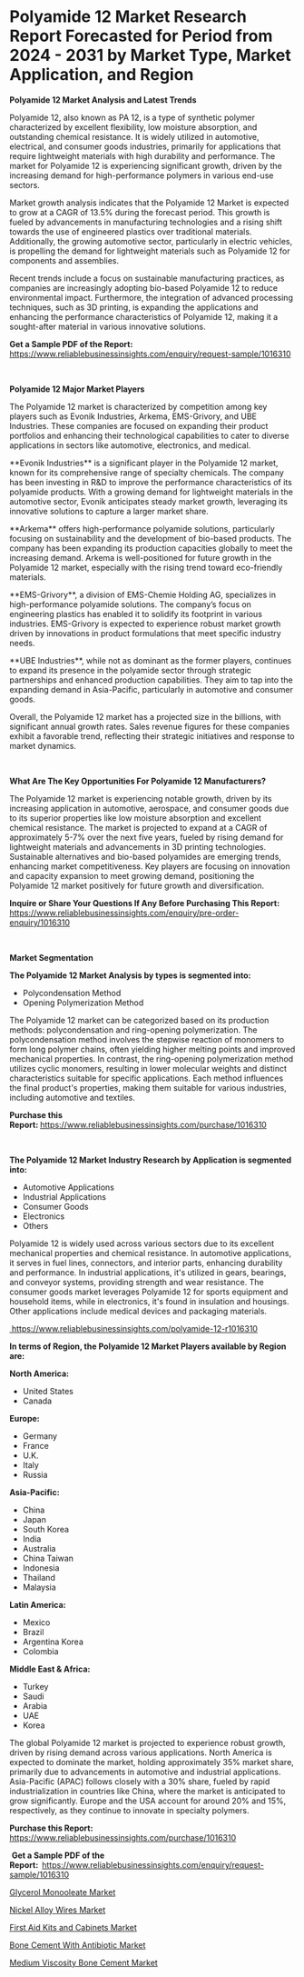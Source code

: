 <p><h1>Polyamide 12 Market Research Report Forecasted for Period from 2024 -  2031 by Market Type, Market Application, and Region</h1></p><p><strong>Polyamide 12 Market Analysis and Latest Trends</strong></p>
<p><p>Polyamide 12, also known as PA 12, is a type of synthetic polymer characterized by excellent flexibility, low moisture absorption, and outstanding chemical resistance. It is widely utilized in automotive, electrical, and consumer goods industries, primarily for applications that require lightweight materials with high durability and performance. The market for Polyamide 12 is experiencing significant growth, driven by the increasing demand for high-performance polymers in various end-use sectors.</p><p>Market growth analysis indicates that the Polyamide 12 Market is expected to grow at a CAGR of 13.5% during the forecast period. This growth is fueled by advancements in manufacturing technologies and a rising shift towards the use of engineered plastics over traditional materials. Additionally, the growing automotive sector, particularly in electric vehicles, is propelling the demand for lightweight materials such as Polyamide 12 for components and assemblies.</p><p>Recent trends include a focus on sustainable manufacturing practices, as companies are increasingly adopting bio-based Polyamide 12 to reduce environmental impact. Furthermore, the integration of advanced processing techniques, such as 3D printing, is expanding the applications and enhancing the performance characteristics of Polyamide 12, making it a sought-after material in various innovative solutions.</p></p>
<p><strong>Get a Sample PDF of the Report:&nbsp;</strong> <a href="https://www.reliablebusinessinsights.com/enquiry/request-sample/1016310?utm_campaign=48&utm_medium=2&utm_source=Github&utm_content=ia&utm_term=09112024&utm_id=polyamide-12">https://www.reliablebusinessinsights.com/enquiry/request-sample/1016310</a></p>
<p>&nbsp;</p>
<p><strong>Polyamide 12 Major Market Players</strong></p>
<p><p>The Polyamide 12 market is characterized by competition among key players such as Evonik Industries, Arkema, EMS-Grivory, and UBE Industries. These companies are focused on expanding their product portfolios and enhancing their technological capabilities to cater to diverse applications in sectors like automotive, electronics, and medical.</p><p>**Evonik Industries** is a significant player in the Polyamide 12 market, known for its comprehensive range of specialty chemicals. The company has been investing in R&D to improve the performance characteristics of its polyamide products. With a growing demand for lightweight materials in the automotive sector, Evonik anticipates steady market growth, leveraging its innovative solutions to capture a larger market share.</p><p>**Arkema** offers high-performance polyamide solutions, particularly focusing on sustainability and the development of bio-based products. The company has been expanding its production capacities globally to meet the increasing demand. Arkema is well-positioned for future growth in the Polyamide 12 market, especially with the rising trend toward eco-friendly materials. </p><p>**EMS-Grivory**, a division of EMS-Chemie Holding AG, specializes in high-performance polyamide solutions. The company’s focus on engineering plastics has enabled it to solidify its footprint in various industries. EMS-Grivory is expected to experience robust market growth driven by innovations in product formulations that meet specific industry needs.</p><p>**UBE Industries**, while not as dominant as the former players, continues to expand its presence in the polyamide sector through strategic partnerships and enhanced production capabilities. They aim to tap into the expanding demand in Asia-Pacific, particularly in automotive and consumer goods.</p><p>Overall, the Polyamide 12 market has a projected size in the billions, with significant annual growth rates. Sales revenue figures for these companies exhibit a favorable trend, reflecting their strategic initiatives and response to market dynamics.</p></p>
<p>&nbsp;</p>
<p><strong>What Are The Key Opportunities For Polyamide 12 Manufacturers?</strong></p>
<p><p>The Polyamide 12 market is experiencing notable growth, driven by its increasing application in automotive, aerospace, and consumer goods due to its superior properties like low moisture absorption and excellent chemical resistance. The market is projected to expand at a CAGR of approximately 5-7% over the next five years, fueled by rising demand for lightweight materials and advancements in 3D printing technologies. Sustainable alternatives and bio-based polyamides are emerging trends, enhancing market competitiveness. Key players are focusing on innovation and capacity expansion to meet growing demand, positioning the Polyamide 12 market positively for future growth and diversification.</p></p>
<p><strong>Inquire or Share Your Questions If Any Before Purchasing This Report:</strong> <a href="https://www.reliablebusinessinsights.com/enquiry/pre-order-enquiry/1016310?utm_campaign=48&utm_medium=2&utm_source=Github&utm_content=ia&utm_term=09112024&utm_id=polyamide-12">https://www.reliablebusinessinsights.com/enquiry/pre-order-enquiry/1016310</a></p>
<p>&nbsp;</p>
<p><strong>Market Segmentation</strong></p>
<p><strong>The Polyamide 12 Market Analysis by types is segmented into:</strong></p>
<p><ul><li>Polycondensation Method</li><li>Opening Polymerization Method</li></ul></p>
<p><p>The Polyamide 12 market can be categorized based on its production methods: polycondensation and ring-opening polymerization. The polycondensation method involves the stepwise reaction of monomers to form long polymer chains, often yielding higher melting points and improved mechanical properties. In contrast, the ring-opening polymerization method utilizes cyclic monomers, resulting in lower molecular weights and distinct characteristics suitable for specific applications. Each method influences the final product's properties, making them suitable for various industries, including automotive and textiles.</p></p>
<p><strong>Purchase this Report:&nbsp;</strong><a href="https://www.reliablebusinessinsights.com/purchase/1016310?utm_campaign=48&utm_medium=2&utm_source=Github&utm_content=ia&utm_term=09112024&utm_id=polyamide-12">https://www.reliablebusinessinsights.com/purchase/1016310</a></p>
<p>&nbsp;</p>
<p><strong>The Polyamide 12 Market Industry Research by Application is segmented into:</strong></p>
<p><ul><li>Automotive Applications</li><li>Industrial Applications</li><li>Consumer Goods</li><li>Electronics</li><li>Others</li></ul></p>
<p><p>Polyamide 12 is widely used across various sectors due to its excellent mechanical properties and chemical resistance. In automotive applications, it serves in fuel lines, connectors, and interior parts, enhancing durability and performance. In industrial applications, it's utilized in gears, bearings, and conveyor systems, providing strength and wear resistance. The consumer goods market leverages Polyamide 12 for sports equipment and household items, while in electronics, it's found in insulation and housings. Other applications include medical devices and packaging materials.</p></p>
<p><a href="https://www.reliablebusinessinsights.com/polyamide-12-r1016310?utm_campaign=48&utm_medium=2&utm_source=Github&utm_content=ia&utm_term=09112024&utm_id=polyamide-12">&nbsp;https://www.reliablebusinessinsights.com/polyamide-12-r1016310</a></p>
<p><strong>In terms of Region, the Polyamide 12 Market Players available by Region are:</strong></p>
<p>
    <p> <strong> North America: </strong>
        <ul>
            <li>United States</li>
            <li>Canada</li>
        </ul>
        </p> 
    <p> <strong> Europe: </strong>
        <ul>
            <li>Germany</li>
            <li>France</li>
            <li>U.K.</li>
            <li>Italy</li>
            <li>Russia</li>
        </ul>
        </p> 
    <p> <strong> Asia-Pacific: </strong>
        <ul>
            <li>China</li>
            <li>Japan</li>
            <li>South Korea</li>
            <li>India</li>
            <li>Australia</li>
            <li>China Taiwan</li>
            <li>Indonesia</li>
            <li>Thailand</li>
            <li>Malaysia</li>
        </ul>
        </p> 
    <p> <strong> Latin America: </strong>
        <ul>
            <li>Mexico</li>
            <li>Brazil</li>
            <li>Argentina Korea</li>
            <li>Colombia</li>
        </ul>
        </p> 
    <p> <strong> Middle East & Africa: </strong>
        <ul>
            <li>Turkey</li>
            <li>Saudi</li>
            <li>Arabia</li>
            <li>UAE</li>
            <li>Korea</li>
        </ul>
    </p>
    </p>
<p><p>The global Polyamide 12 market is projected to experience robust growth, driven by rising demand across various applications. North America is expected to dominate the market, holding approximately 35% market share, primarily due to advancements in automotive and industrial applications. Asia-Pacific (APAC) follows closely with a 30% share, fueled by rapid industrialization in countries like China, where the market is anticipated to grow significantly. Europe and the USA account for around 20% and 15%, respectively, as they continue to innovate in specialty polymers.</p></p>
<p><strong>Purchase this Report: </strong><a href="https://www.reliablebusinessinsights.com/purchase/1016310?utm_campaign=48&utm_medium=2&utm_source=Github&utm_content=ia&utm_term=09112024&utm_id=polyamide-12">https://www.reliablebusinessinsights.com/purchase/1016310</a></p>
<p>&nbsp;<strong>Get a Sample PDF of the Report:&nbsp;&nbsp;</strong><a href="https://www.reliablebusinessinsights.com/enquiry/request-sample/1016310?utm_campaign=48&utm_medium=2&utm_source=Github&utm_content=ia&utm_term=09112024&utm_id=polyamide-12">https://www.reliablebusinessinsights.com/enquiry/request-sample/1016310</a></p>
<p><strong></strong></p>
<p><p><a href="https://github.com/DorinaOsmani364/Market-Research-Report-List-1/blob/main/glycerol-monooleate-market.md?utm_campaign=48&utm_medium=2&utm_source=Github&utm_content=ia&utm_term=09112024&utm_id=polyamide-12">Glycerol Monooleate Market</a></p><p><a href="https://github.com/Armeladukagjini693/Market-Research-Report-List-1/blob/main/nickel-alloy-wires-market.md?utm_campaign=48&utm_medium=2&utm_source=Github&utm_content=ia&utm_term=09112024&utm_id=polyamide-12">Nickel Alloy Wires Market</a></p><p><a href="https://issuu.com/reportprime-2/docs/first-aid-kits-and-cabinets-market-_58aa20e1c0557b?utm_campaign=48&utm_medium=2&utm_source=Github&utm_content=ia&utm_term=09112024&utm_id=polyamide-12">First Aid Kits and Cabinets Market</a></p><p><a href="https://issuu.com/reportprime-2/docs/bone-cement-with-antibiotic-market-_4b62a222c0035e?utm_campaign=48&utm_medium=2&utm_source=Github&utm_content=ia&utm_term=09112024&utm_id=polyamide-12">Bone Cement With Antibiotic Market</a></p><p><a href="https://issuu.com/reportprime-2/docs/medium-viscosity-bone-cement-market_f4cf949039d858?utm_campaign=48&utm_medium=2&utm_source=Github&utm_content=ia&utm_term=09112024&utm_id=polyamide-12">Medium Viscosity Bone Cement Market</a></p></p>
